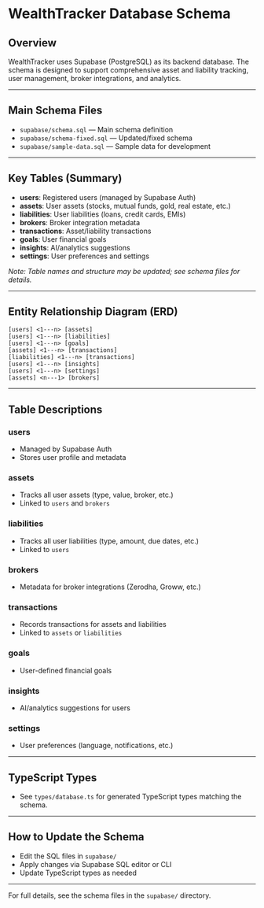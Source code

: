 # WealthTracker Database Schema

## Overview

WealthTracker uses Supabase (PostgreSQL) as its backend database. The schema is designed to support comprehensive asset and liability tracking, user management, broker integrations, and analytics.

---

## Main Schema Files
- `supabase/schema.sql` — Main schema definition
- `supabase/schema-fixed.sql` — Updated/fixed schema
- `supabase/sample-data.sql` — Sample data for development

---

## Key Tables (Summary)

- **users**: Registered users (managed by Supabase Auth)
- **assets**: User assets (stocks, mutual funds, gold, real estate, etc.)
- **liabilities**: User liabilities (loans, credit cards, EMIs)
- **brokers**: Broker integration metadata
- **transactions**: Asset/liability transactions
- **goals**: User financial goals
- **insights**: AI/analytics suggestions
- **settings**: User preferences and settings

*Note: Table names and structure may be updated; see schema files for details.*

---

## Entity Relationship Diagram (ERD)

```
[users] <1---n> [assets]
[users] <1---n> [liabilities]
[users] <1---n> [goals]
[assets] <1---n> [transactions]
[liabilities] <1---n> [transactions]
[users] <1---n> [insights]
[users] <1---n> [settings]
[assets] <n---1> [brokers]
```

---

## Table Descriptions

### users
- Managed by Supabase Auth
- Stores user profile and metadata

### assets
- Tracks all user assets (type, value, broker, etc.)
- Linked to `users` and `brokers`

### liabilities
- Tracks all user liabilities (type, amount, due dates, etc.)
- Linked to `users`

### brokers
- Metadata for broker integrations (Zerodha, Groww, etc.)

### transactions
- Records transactions for assets and liabilities
- Linked to `assets` or `liabilities`

### goals
- User-defined financial goals

### insights
- AI/analytics suggestions for users

### settings
- User preferences (language, notifications, etc.)

---

## TypeScript Types
- See `types/database.ts` for generated TypeScript types matching the schema.

---

## How to Update the Schema
- Edit the SQL files in `supabase/`
- Apply changes via Supabase SQL editor or CLI
- Update TypeScript types as needed

---

For full details, see the schema files in the `supabase/` directory. 
